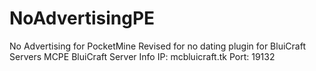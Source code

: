 # NoAdvertisingPE
No Advertising for PocketMine <r>
Revised for no dating plugin for BluiCraft Servers<r>
<r>
MCPE BluiCraft Server Info<r>
IP: mcbluicraft.tk<r>
Port: 19132 <r>
